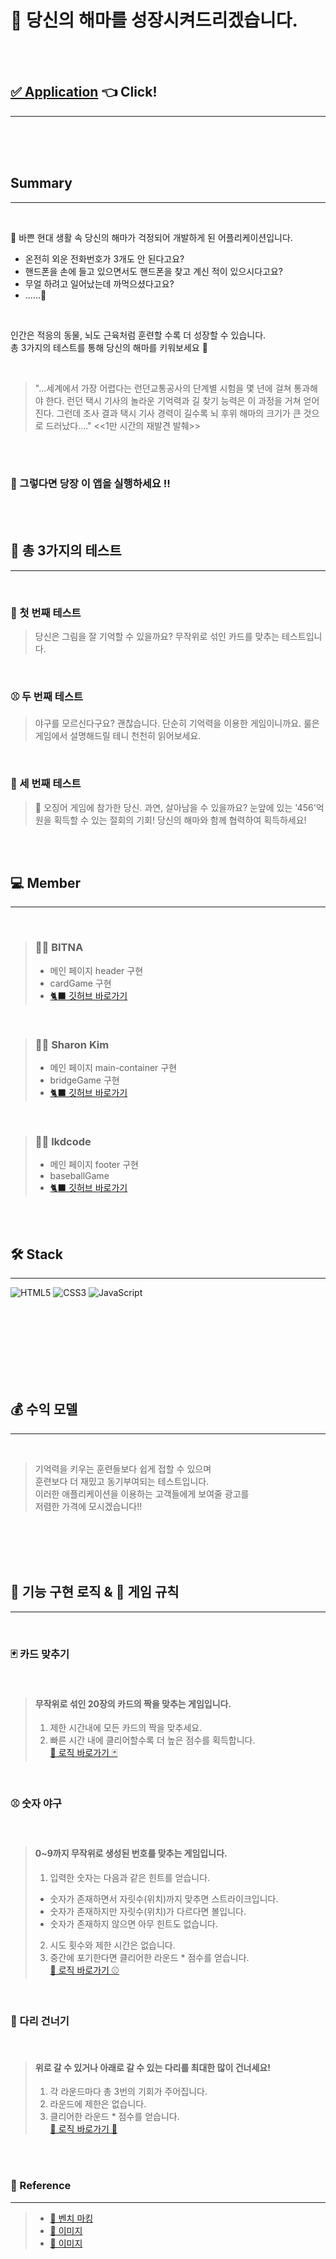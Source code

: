 # 🐬 당신의 해마를 성장시켜드리겠습니다.

<br>
<br>


## [✅ Application](https://lkdcode.github.io/)  👈 Click!
---


<br>
<br>
<br>


## Summary

---
<br>

🌃 바쁜 현대 생활 속 당신의 해마가 걱정되어 개발하게 된 어플리케이션입니다.  
- 온전히 외운 전화번호가 3개도 안 된다고요?  
- 핸드폰을 손에 들고 있으면서도 핸드폰을 찾고 계신 적이 있으시다고요?  
- 무얼 하려고 일어났는데 까먹으셨다고요?  
- ......🤔  

<br>

인간은 적응의 동물, 뇌도 근육처럼 훈련할 수록 더 성장할 수 있습니다.  
총 3가지의 테스트를 통해 당신의 해마를 키워보세요 🙂  

<br>

> "...세계에서 가장 어렵다는 런던교통공사의 단계별
시험을 몇 년에 걸쳐 통과해야 한다. 런던 택시 기사의
놀라운 기억력과 길 찾기 능력은 이 과정을 거쳐 얻어진다.
그런데 조사 결과 택시 기사 경력이 길수록 뇌 후위 해마의
크기가 큰 것으로 드러났다...." <<1만 시간의 재발견 발췌>>

<br>
<br>

### 🤜 그렇다면 당장 이 앱을 실행하세요 !!



<br>
<br>

## 🧪 총 3가지의 테스트
---
<br>

### 🍑 첫 번째 테스트
> 당신은 그림을 잘 기억할 수 있을까요?
> 무작위로 섞인 카드를 맞추는 테스트입니다.

<br>

### ⚾️ 두 번째 테스트
> 야구를 모르신다구요? 괜찮습니다. 단순히 기억력을 이용한 게임이니까요.
> 룰은 게임에서 설명해드릴 테니 천천히 읽어보세요.

<br>

### 🌉 세 번째 테스트
> 🦑 오징어 게임에 참가한 당신. 과연, 살아남을 수 있을까요?
> 눈앞에 있는 '456'억 원을 획득할 수 있는 절회의 기회!
> 당신의 해마와 함께 협력하여 획득하세요!

<br>
<br>


## 💻 Member
---

<br>

> ### 👩‍💻 BITNA  
> - 메인 페이지 header 구현
> - cardGame 구현
> - [🐈‍⬛ 깃허브 바로가기](https://github.com/starirene9)

<br>

> ### 👩‍💻 Sharon Kim  
> - 메인 페이지 main-container 구현
> - bridgeGame 구현
> - [🐈‍⬛ 깃허브 바로가기](https://github.com/sharonita610)

<br>

> ### 🧑‍💻 lkdcode
> - 메인 페이지 footer 구현
> - baseballGame
> - [🐈‍⬛ 깃허브 바로가기](https://github.com/lkdcode)


<br>
<br>

## 🛠️ Stack
---

![HTML5](https://img.shields.io/badge/html5-%23E34F26.svg?style=for-the-badge&logo=html5&logoColor=white)
![CSS3](https://img.shields.io/badge/css3-%231572B6.svg?style=for-the-badge&logo=css3&logoColor=white)
![JavaScript](https://img.shields.io/badge/javascript-%23323330.svg?style=for-the-badge&logo=javascript&logoColor=%23F7DF1E)

<br>
<br>
<br>
<br>
<br>
<br>
<br>

## 💰 수익 모델
---
<br>

> 기억력을 키우는 훈련들보다 쉽게 접할 수 있으며  
> 훈련보다 더 재밌고 동기부여되는 테스트입니다.  
> 이러한 애플리케이션을 이용하는 고객들에게 보여줄 광고를  
> 저렴한 가격에 모시겠습니다!!

<br>
<br>
<br>
<br>

## 🚀 기능 구현 로직 & 🧐 게임 규칙
---
<br>

### 🃏 카드 맞추기
<br>

> #### 무작위로 섞인 20장의 카드의 짝을 맞추는 게임입니다.
> 1. 제한 시간내에 모든 카드의 짝을 맞추세요.
> 2. 빠른 시간 내에 클리어할수록 더 높은 점수를 획득합니다.  
> [🚀 로직 바로가기 🃏](../src/card/docs/README.md)


<br>

### ⚾️ 숫자 야구
<br>

> #### 0~9까지 무작위로 생성된 번호를 맞추는 게임입니다.
> 1. 입력한 숫자는 다음과 같은 힌트를 얻습니다.  
>   - 숫자가 존재하면서 자릿수(위치)까지 맞추면 스트라이크입니다.  
>   - 숫자가 존재하지만 자릿수(위치)가 다르다면 볼입니다.  
>   - 숫자가 존재하지 않으면 아무 힌트도 없습니다.
> 2. 시도 횟수와 제한 시간은 없습니다.
> 3. 중간에 포기한다면 클리어한 라운드 * 점수를 얻습니다.  
> [🚀 로직 바로가기 ⚾️](../src/baseball/docs/README.md)

<br>

### 🦑 다리 건너기
<br>

> #### 위로 갈 수 있거나 아래로 갈 수 있는 다리를 최대한 많이 건너세요!
> 1. 각 라운드마다 총 3번의 기회가 주어집니다.
> 2. 라운드에 제한은 없습니다.
> 3. 클리어한 라운드 * 점수를 얻습니다.  
> [🚀 로직 바로가기 🦑](../src/bridge/docs/README.md)




<br>
<br>


### 📑 Reference
---

> - [📄 벤치 마킹](https://www.nintendo.co.kr/software/switch/adfja/pc/minigame/index.html)  
> - [🎨 이미지](https://www.pngwing.com/ko)  
> - [📸 이미지](https://fontawesome.com/)  